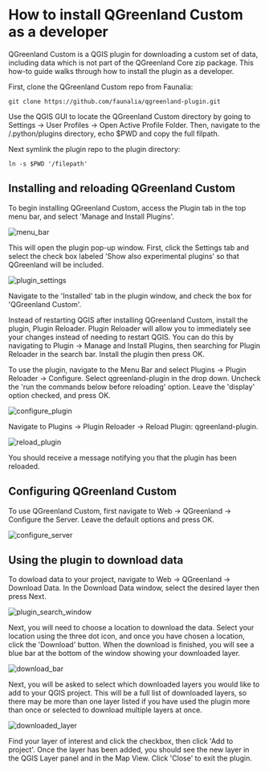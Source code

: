 # How to install QGreenland Custom as a developer

QGreenland Custom is a QGIS plugin for downloading a custom set of data, including data which 
is not part of the QGreenland Core zip package. This how-to guide walks through how to install the plugin as a developer.

First, clone the QGreenland Custom repo from Faunalia:

```
git clone https://github.com/faunalia/qgreenland-plugin.git
```

Use the QGIS GUI to locate the QGreenland Custom directory by going to
Settings -> User Profiles -> Open Active Profile Folder.
Then, navigate to the /.python/plugins directory, echo $PWD and copy the full filpath. 

Next symlink the plugin repo to the plugin directory:
```
ln -s $PWD '/filepath'
```
## Installing and reloading QGreenland Custom

To begin installing QGreenland Custom, access the Plugin tab 
in the top menu bar, and select 'Manage and Install Plugins'. 

![menu_bar](/_images/menu_bar.png)

This will open the plugin pop-up window. First, click the Settings tab and select the check box 
labeled 'Show also experimental plugins' so that QGreenland will be included. 

![plugin_settings](/_images/plugin_settings.png)

Navigate to the 'Installed' tab in the plugin window, and check the box for 'QGreenland Custom'. 

Instead of restarting QGIS after installing QGreenland Custom, 
install the plugin, Plugin Reloader. Plugin Reloader will allow you to immediately
see your changes instead of needing to restart QGIS. You can do this by navigating to 
Plugin -> Manage and Install Plugins, then searching for Plugin Reloader in the
search bar. Install the plugin then press OK.

To use the plugin, navigate to the Menu Bar and select Plugins -> Plugin Reloader -> Configure.
Select qgreenland-plugin in the drop down. Uncheck the 'run the commands
below before reloading' option. Leave the 'display' option checked, and press OK.

![configure_plugin](/_images/configure_plugin.png)

Navigate to Plugins -> Plugin Reloader -> Reload Plugin: qgreenland-plugin.

![reload_plugin](/_images/reload_plugin.png)

You should receive a message notifying you that the plugin has been reloaded.

## Configuring QGreenland Custom
To use QGreenland Custom, first navigate to Web -> QGreenland -> Configure the Server. Leave the default options and press OK. 

![configure_server](/_images/configure_server.png)

## Using the plugin to download data
To dowload data to your project, navigate to Web -> QGreenland -> Download Data.
In the Download Data window, select the desired layer then press Next.

![plugin_search_window](/_images/plugin_search_window.png)

Next, you will need to choose a location to download the data. Select your location using the 
three dot icon, and once you have chosen a location, click the 'Download' button. When the download
is finished, you will see a blue bar at the bottom of the window showing your downloaded layer. 

![download_bar](/_images/download_bar.png)

Next, you will be asked to select which downloaded layers you would like to add to your QGIS 
project. This will be a full list of downloaded layers, so there may be more than one layer listed
if you have used the plugin more than once or selected to download multiple layers at once. 

![downloaded_layer](/_images/downloaded_layers.png)

Find your layer of interest and click the checkbox, then click 'Add to project'. Once the layer has been added, you should see the new layer in the QGIS Layer panel and in the Map View. Click 'Close' to exit the plugin.